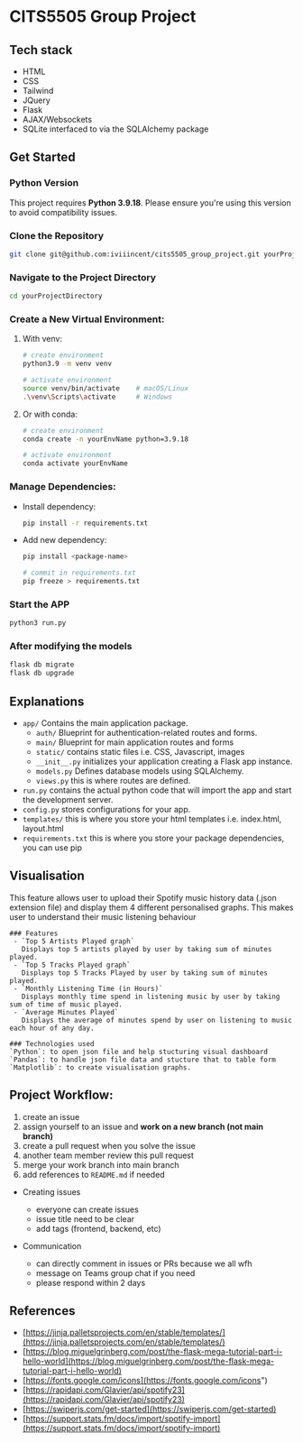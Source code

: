 # CITS5505 Group Project

## Tech stack
- HTML
- CSS
- Tailwind
- JQuery
- Flask
- AJAX/Websockets
- SQLite interfaced to via the SQLAlchemy package

## Get Started

### Python Version

This project requires **Python 3.9.18**. Please ensure you're using this version to avoid compatibility issues.

### Clone the Repository

```bash
git clone git@github.com:iviiincent/cits5505_group_project.git yourProjectDirectory
```

### Navigate to the Project Directory

```bash
cd yourProjectDirectory
```

### Create a New Virtual Environment:

1. With venv:
    ```bash
    # create environment
    python3.9 -m venv venv
    
    # activate environment
    source venv/bin/activate    # macOS/Linux
    .\venv\Scripts\activate     # Windows
    ```
2. Or with conda:
    ```bash
    # create environment
    conda create -n yourEnvName python=3.9.18

    # activate environment
    conda activate yourEnvName
    ```

### Manage Dependencies:

- Install dependency:
  ```bash
  pip install -r requirements.txt
  ```
- Add new dependency:
  ```bash
  pip install <package-name>

  # commit in requirements.txt
  pip freeze > requirements.txt
  ```

### Start the APP

```bash
python3 run.py
```

### After modifying the models

```bash
flask db migrate
flask db upgrade
```

## Explanations

- `app/` Contains the main application package.​
  - `auth/` Blueprint for authentication-related routes and forms.​
  - `main/` Blueprint for main application routes and forms
  - `static/` contains static files i.e. CSS, Javascript, images
  - `__init__.py` initializes your application creating a Flask app instance.
  - `models.py` Defines database models using SQLAlchemy.
  - `views.py` this is where routes are defined.
- `run.py` contains the actual python code that will import the app and start the development server.
- `config.py` stores configurations for your app.
- `templates/` this is where you store your html templates i.e. index.html, layout.html
- `requirements.txt` this is where you store your package dependencies, you can use pip

## Visualisation
This feature allows user to upload their Spotify music history data (.json extension file) and display them 4 different personalised graphs. This makes user to understand their music listening behaviour

    ### Features
     - `Top 5 Artists Played graph`
       Displays top 5 artists played by user by taking sum of minutes played.
     - `Top 5 Tracks Played graph`
       Displays top 5 Tracks Played by user by taking sum of minutes played.
     - `Monthly Listening Time (in Hours)`
       Displays monthly time spend in listening music by user by taking sum of time of music played.
     - `Average Minutes Played`
       Displays the average of minutes spend by user on listening to music each hour of any day.

    ### Technologies used
    `Python`: to open json file and help stucturing visual dashboard
    `Pandas`: to handle json file data and stucture that to table form
    `Matplotlib`: to create visualisation graphs.

## Project Workflow:
1. create an issue
2. assign yourself to an issue and **work on a new branch (not main branch)**
3. create a pull request when you solve the issue
4. another team member review this pull request
5. merge your work branch into main branch
6. add references to `README.md` if needed

- Creating issues
  - everyone can create issues
  - issue title need to be clear
  - add tags (frontend, backend, etc)

- Communication
  - can directly comment in issues or PRs because we all wfh
  - message on Teams group chat if you need
  - please respond within 2 days

## References

- [https://jinja.palletsprojects.com/en/stable/templates/](https://jinja.palletsprojects.com/en/stable/templates/)
- [https://blog.miguelgrinberg.com/post/the-flask-mega-tutorial-part-i-hello-world](https://blog.miguelgrinberg.com/post/the-flask-mega-tutorial-part-i-hello-world)
- [https://fonts.google.com/icons](https://fonts.google.com/icons")
- [https://rapidapi.com/Glavier/api/spotify23](https://rapidapi.com/Glavier/api/spotify23)
- [https://swiperjs.com/get-started](https://swiperjs.com/get-started)
- [https://support.stats.fm/docs/import/spotify-import](https://support.stats.fm/docs/import/spotify-import)
